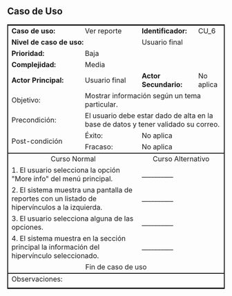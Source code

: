 ## Caso de Uso

<table style="border: 2px solid">
    <thead">
        <tr>
            <td><strong>Caso de uso:</strong></td>
            <td>Ver reporte</td>
            <td><strong>Identificador:</strong></td>
            <td>CU_6</td>
        <tr>
        <tr>
            <td colspan="2"><strong>Nivel de caso de uso:</strong></td>
            <td colspan="2">Usuario final</td>
        </tr>
        <tr>
            <td><strong>Prioridad:</strong></td>
            <td colspan="3">Baja</td>
        </tr>
        <tr>
            <td><strong>Complejidad:</strong></td>
            <td colspan="3">Media</td>
        </tr>
        <tr>
            <td><strong>Actor Principal:</strong></td>
            <td>Usuario final</td>
            <td><strong>Actor Secundario:</strong></td>
            <td>No aplica</td>
        </tr>
        <tr>
            <td>Objetivo:</td>
            <td colspan="3">Mostrar información según un tema particular.</td>
        </tr>
        <tr>
            <td>Precondición:</td>
            <td colspan="3">El usuario debe estar dado de alta en la base de datos y tener validado su correo.</td>
        </tr>
        <tr>
            <td rowspan="2">Post-condición</td>
            <td colspan="1">Éxito:</td>
            <td colspan="3">No aplica</td>
        </tr>
        <tr>
            <td colspan="1">Fracaso:</td>
            <td colspan="3">No aplica</td>
        </tr>
    </thead>
	<tbody style="border-bottom: 2px solid;border-top: 2px solid">
		<tr>
            <td align="center" colspan="2">Curso Normal</td>
            <td align="center" colspan="2">Curso Alternativo</td>
        </tr>
        <tr>
            <td colspan="2">1. El usuario selecciona la opción "More info" del menú principal.</td>
            <td colspan="2">__________</td>
        </tr>
        <tr>
            <td colspan="2">2. El sistema muestra una pantalla de reportes con un listado de hipervínculos a la izquierda.</td>
            <td colspan="2">__________</td>
        </tr>
        <tr>
            <td colspan="2">3. El usuario selecciona alguna de las opciones.</td>
            <td colspan="2">__________</td>
        </tr>
        <tr>
            <td colspan="2">4. El sistema muestra en la sección principal la información del hipervínculo seleccionado.</td>
            <td colspan="2">__________</td>
        </tr>
        <tr>
            <td align="center" colspan="4">Fin de caso de uso</td>
        </tr>
	</tbody>
    <tfooter>
        <tr>
            <td colspan="4">Observaciones:</td>
        </tr>
        <tr>
            <td colspan="4"></td>
        </tr>
    </tfooter>
</table>